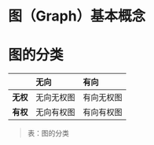 # 图（Graph）基本概念

# 图的分类

|         | 无向       | 有向     |
| :------ | :-------- | :------- |
| **无权** | 无向无权图 | 有向无权图 |
| **有权** | 无向有权图 | 有向有权图 |

> 表：图的分类

<!-- EOF -->